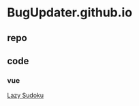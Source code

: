 # BugUpdater.github.io

## repo

## code

### vue
[Lazy Sudoku](https://bugupdater.github.io/code/vue/lazy-sudoku/index.html)
